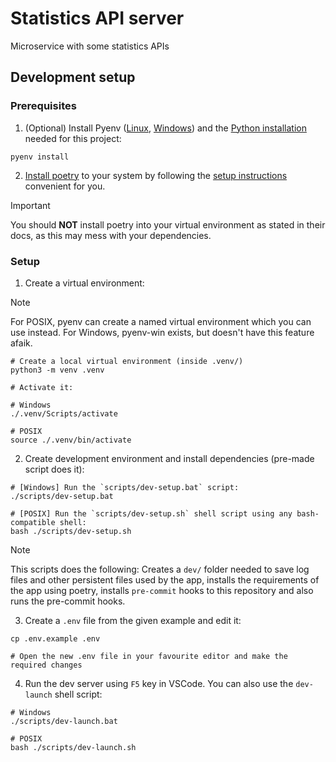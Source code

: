 # Statistics API server

Microservice with some statistics APIs


## Development setup

### Prerequisites

1. (Optional) Install Pyenv ([Linux](https://github.com/pyenv/pyenv), [Windows](https://github.com/pyenv-win/pyenv-win)) and the [Python installation](.python-version) needed for this project:
```shell
pyenv install
```

2. [Install poetry](https://python-poetry.org/) to your system by following the [setup instructions](https://python-poetry.org/docs/#installation) convenient for you.

> [!IMPORTANT]
> You should **NOT** install poetry into your virtual environment as stated in their docs, as this may mess with your dependencies.

### Setup

1. Create a virtual environment:

> [!NOTE]
> For POSIX, pyenv can create a named virtual environment which you can use instead.
> For Windows, pyenv-win exists, but doesn't have this feature afaik.

```shell
# Create a local virtual environment (inside .venv/)
python3 -m venv .venv

# Activate it:

# Windows
./.venv/Scripts/activate

# POSIX
source ./.venv/bin/activate
```

2. Create development environment and install dependencies (pre-made script does it):

```shell
# [Windows] Run the `scripts/dev-setup.bat` script:
./scripts/dev-setup.bat

# [POSIX] Run the `scripts/dev-setup.sh` shell script using any bash-compatible shell:
bash ./scripts/dev-setup.sh
```

> [!NOTE]
> This scripts does the following:
> Creates a `dev/` folder needed to save log files and other persistent files used by the app, installs the requirements of the app using poetry, installs `pre-commit` hooks to this repository and also runs the pre-commit hooks.

3. Create a `.env` file from the given example and edit it:
```shell
cp .env.example .env

# Open the new .env file in your favourite editor and make the required changes
```

4. Run the dev server using `F5` key in VSCode. You can also use the `dev-launch` shell script:
```shell
# Windows
./scripts/dev-launch.bat

# POSIX
bash ./scripts/dev-launch.sh
```
